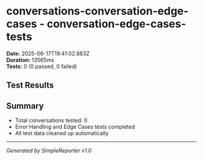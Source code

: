 # conversations-conversation-edge-cases - conversation-edge-cases-tests

**Date:** 2025-06-17T19:41:02.883Z  
**Duration:** 13565ms  
**Tests:** 0 (0 passed, 0 failed)

## Test Results



## Summary

- Total conversations tested: 0
- Error Handling and Edge Cases tests completed
- All test data cleaned up automatically

---
*Generated by SimpleReporter v1.0*
